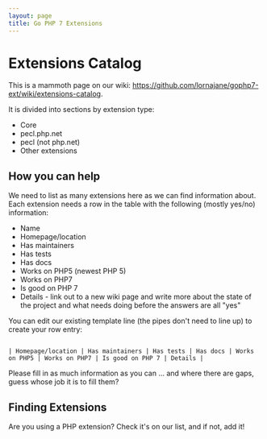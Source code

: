 ```yaml
---
layout: page
title: Go PHP 7 Extensions
---
```


# Extensions Catalog

This is a mammoth page on our wiki: <https://github.com/lornajane/gophp7-ext/wiki/extensions-catalog>.

It is divided into sections by extension type:

 * Core
 * pecl.php.net
 * pecl (not php.net)
 * Other extensions

## How you can help

We need to list as many extensions here as we can find information about.  Each extension needs a row in the table with the following (mostly yes/no) information:

 * Name
 * Homepage/location
 * Has maintainers
 * Has tests
 * Has docs
 * Works on PHP5 (newest PHP 5)
 * Works on PHP7
 * Is good on PHP 7
 * Details - link out to a new wiki page and write more about the state of the project and what needs doing before the answers are all "yes"

You can edit our existing template line (the pipes don't need to line up) to create your row entry:

```

| Homepage/location | Has maintainers | Has tests | Has docs | Works on PHP5 | Works on PHP7 | Is good on PHP 7 | Details |

```

Please fill in as much information as you can ... and where there are gaps, guess whose job it is to fill them?

## Finding Extensions

Are you using a PHP extension?  Check it's on our list, and if not, add it!

